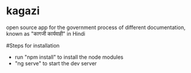 # kagazi
open source app for the government process of different documentation, known as "कागजी कार्यवाही" in Hindi


#Steps for installation

- run "npm install" to install the node modules
- "ng serve" to start the dev server
